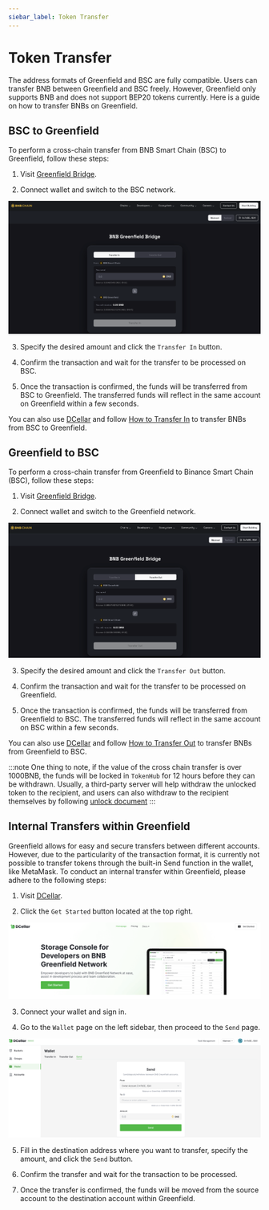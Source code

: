 ```yaml
---
siebar_label: Token Transfer
---
```


# Token Transfer

The address formats of Greenfield and BSC are fully compatible. Users can transfer BNB between Greenfield and BSC freely.
However, Greenfield only supports BNB and does not support BEP20 tokens currently. Here is a guide on how to transfer
BNBs on Greenfield.

## BSC to Greenfield

To perform a cross-chain transfer from BNB Smart Chain (BSC) to Greenfield, follow these steps:

1. Visit [Greenfield Bridge](https://greenfield.bnbchain.org/en/bridge?type=transfer-in).

2. Connect wallet and switch to the BSC network.

![Greenfield-Bridge-Transfer-In](../../../static/asset/207-Bridge-Transfer-In.png)

3. Specify the desired amount and click the `Transfer In` button.

4. Confirm the transaction and wait for the transfer to be processed on BSC.

5. Once the transaction is confirmed, the funds will be transferred from BSC to Greenfield. The transferred funds will
   reflect in the same account on Greenfield within a few seconds.

You can also use [DCellar](https://dcellar.io/) and follow [How to Transfer In](https://docs.nodereal.io/docs/dcellar-get-started#transfer-in)
to transfer BNBs from BSC to Greenfield.

## Greenfield to BSC

To perform a cross-chain transfer from Greenfield to Binance Smart Chain (BSC), follow these steps:

1. Visit [Greenfield Bridge](https://greenfield.bnbchain.org/en/bridge?type=transfer-out).

2. Connect wallet and switch to the Greenfield network.

![Greenfield-Bridge-Transfer-Out](../../../static/asset/208-Bridge-Transfer-Out.png)

3. Specify the desired amount and click the `Transfer Out` button.

4. Confirm the transaction and wait for the transfer to be processed on Greenfield.

5. Once the transaction is confirmed, the funds will be transferred from Greenfield to BSC. The transferred funds will
   reflect in the same account on BSC within a few seconds.

You can also use [DCellar](https://dcellar.io/) and follow [How to Transfer Out](https://docs.nodereal.io/docs/dcellar-get-started#transfer-out)
to transfer BNBs from Greenfield to BSC.

:::note
One thing to note, if the value of the cross chain transfer is over 1000BNB, the funds will be locked in `TokenHub` for 12 hours before they can be withdrawn.
Usually, a third-party server will help withdraw the unlocked token to the recipient, and users can also withdraw to the recipient themselves by following [unlock document](https://github.com/bnb-chain/greenfield-contracts#large-transfer-unlock)
:::

## Internal Transfers within Greenfield

Greenfield allows for easy and secure transfers between different accounts. However, due to the particularity of the
transaction format, it is currently not possible to transfer tokens through the built-in Send function in the wallet,
like MetaMask. To conduct an internal transfer within Greenfield, please adhere to the following steps:

1. Visit [DCellar](https://dcellar.io/).

2. Click the `Get Started` button located at the top right.

![Greenfield-Transfer-DCellar-Homepage](../../../static/asset/209-Greenfield-Transfer-DCellar.png)

3. Connect your wallet and sign in.

4. Go to the `Wallet` page on the left sidebar, then proceed to the `Send` page.

![Greenfield-Transfer-DCellar-Wallet](../../../static/asset/210-Greenfield-Transfer-Wallet.png)

5. Fill in the destination address where you want to transfer, specify the amount, and click the `Send` button.

6. Confirm the transfer and wait for the transaction to be processed.

7. Once the transfer is confirmed, the funds will be moved from the source account to the destination account within Greenfield.
